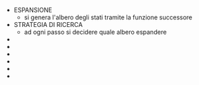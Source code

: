 - ESPANSIONE
	- si genera l'albero degli stati tramite la funzione successore
- STRATEGIA DI RICERCA
	- ad ogni passo si decidere quale albero espandere
-
-
-
-
-
-